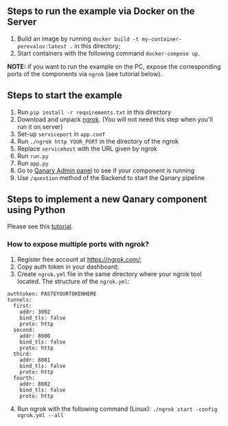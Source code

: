 ## Steps to run the example via Docker on the Server

1. Build an image by running `docker build -t my-container-perevalov:latest .` in this directory;
2. Start containers with the following command `docker-compose up`.

**NOTE:** if you want to run the example on the PC, expose the corresponding ports of the components via `ngrok` (see tutorial below).

## Steps to start the example

1. Run `pip install -r requirements.txt` in this directory
2. Download and unpack [ngrok](https://ngrok.com/download). (You will not need this step when you'll run it on server)
3. Set-up `serviceport` in `app.conf`
4. Run `./ngrok http YOUR_PORT` in the directory of the ngrok
5. Replace `servicehost` with the URL given by ngrok
6. Run `run.py`
7. Run `app.py`
8. Go to [Qanary Admin panel](http://webengineering.ins.hs-anhalt.de:43740) to see if your component is running
9. Use `/question` method of the Backend to start the Qanary pipeline

## Steps to implement a new Qanary component using Python

Please see this [tutorial](https://github.com/WDAqua/Qanary/wiki/How-to-Implement-a-Qanary-Component-using-Python-Qanary-Helpers).


### How to expose multiple ports with ngrok?

1. Register free account at https://ngrok.com/;
2. Copy auth token in your dashboard;
3. Create `ngrok.yml` file in the same directory where your ngrok tool located. The structure of the `ngrok.yml`:
```
authtoken: PASTEYOURTOKENHERE
tunnels:
  first:
    addr: 3002
    bind_tls: false
    proto: http    
  second:
    addr: 8080
    bind_tls: false
    proto: http
  third:
    addr: 8081
    bind_tls: false
    proto: http
  fourth:
    addr: 8082
    bind_tls: false
    proto: http
```
4. Run ngrok with the following command (Linux): `./ngrok start -config ngrok.yml --all`
